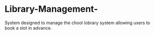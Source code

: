 # Library-Management-
System designed to manage the chool lobrary system allowing users to book a slot in advance.
